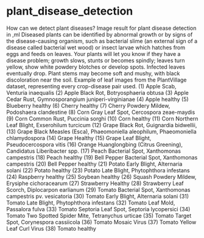 # plant_disease_detection
How can we detect plant diseases?
Image result for plant disease detection in ,ml
Diseased plants can be identified by abnormal growth or by signs of the disease-causing organism, such as bacterial slime (an external sign of a disease called bacterial wet wood) or insect larvae which hatches from eggs and feeds on leaves.
Your plants will let you know if they have a disease problem; growth slows, stunts or becomes spindly; leaves turn yellow, show white powdery blotches or develop spots. Infected leaves eventually drop. Plant stems may become soft and mushy, with black discoloration near the soil.
Example of leaf images from the PlantVillage dataset, representing every crop-disease pair used. (1) Apple Scab, Venturia inaequalis (2) Apple Black Rot, Botryosphaeria obtusa (3) Apple Cedar Rust, Gymnosporangium juniperi-virginianae (4) Apple healthy (5) Blueberry healthy (6) Cherry healthy (7) Cherry Powdery Mildew, Podoshaera clandestine (8) Corn Gray Leaf Spot, Cercospora zeae-maydis (9) Corn Common Rust, Puccinia sorghi (10) Corn healthy (11) Corn Northern Leaf Blight, Exserohilum turcicum (12) Grape Black Rot, Guignardia bidwellii, (13) Grape Black Measles (Esca), Phaeomoniella aleophilum, Phaeomoniella chlamydospora (14) Grape Healthy (15) Grape Leaf Blight, Pseudocercospora vitis (16) Orange Huanglongbing (Citrus Greening), Candidatus Liberibacter spp. (17) Peach Bacterial Spot, Xanthomonas campestris (18) Peach healthy (19) Bell Pepper Bacterial Spot, Xanthomonas campestris (20) Bell Pepper healthy (21) Potato Early Blight, Alternaria solani (22) Potato healthy (23) Potato Late Blight, Phytophthora infestans (24) Raspberry healthy (25) Soybean healthy (26) Squash Powdery Mildew, Erysiphe cichoracearum (27) Strawberry Healthy (28) Strawberry Leaf Scorch, Diplocarpon earlianum (29) Tomato Bacterial Spot, Xanthomonas campestris pv. vesicatoria (30) Tomato Early Blight, Alternaria solani (31) Tomato Late Blight, Phytophthora infestans (32) Tomato Leaf Mold, Passalora fulva (33) Tomato Septoria Leaf Spot, Septoria lycopersici (34) Tomato Two Spotted Spider Mite, Tetranychus urticae (35) Tomato Target Spot, Corynespora cassiicola (36) Tomato Mosaic Virus (37) Tomato Yellow Leaf Curl Virus (38) Tomato healthy
